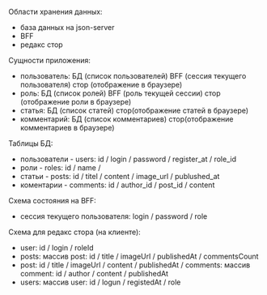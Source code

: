 Области хранения данных:

-   база данных на json-server
-   BFF
-   редакс стор

Сущности приложения:

-   пользователь: БД (список пользователей) BFF (сессия текущего пользователя) стор (отображение в браузере)
-   роль: БД (список ролей) BFF (роль текущей сессии) стор (отображение роли в браузере)
-   статья: БД (список статей) стор(отображение статей в браузере)
-   комментарий: БД (список комментариев) стор(отображение комментариев в браузере)

Таблицы БД:

-   пользователи - users: id / login / password / register_at / role_id
-   роли - roles: id / name /
-   статьи - posts: id / titel / content / image_url / publushed_at
-   коментарии - comments: id / author_id / post_id / content

Схема состояния на BFF:

-   сессия текущего пользователя: login / password / role

Схема для редакс стора (на клиенте):

-   user: id / login / roleId
-   posts: массив post: id / title / imageUrl / publishedAt / commentsCount
-   post: id / title / imageUrl / content / publishedAt / comments: массив comment: id / author / content / publishedAt
-   users: массив user: id / logun / registedAt / role
